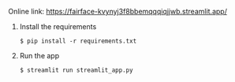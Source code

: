Online link: https://fairface-kvynyj3f8bbemqqqiqjjwb.streamlit.app/

1. Install the requirements

   ```
   $ pip install -r requirements.txt
   ```

2. Run the app

   ```
   $ streamlit run streamlit_app.py
   ```
